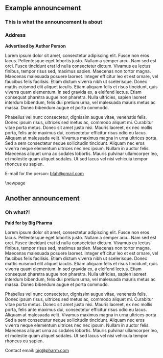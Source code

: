 
## Example announcement

### This is what the announcement is about

### Address

__Advertised by Author Person__

Lorem ipsum dolor sit amet, consectetur adipiscing elit. Fusce non eros lacus. Pellentesque eget lobortis justo. Nullam a semper arcu. Nam sed est orci. Fusce tincidunt erat id nulla consectetur dictum. Vivamus eu lectus finibus, tempor risus sed, maximus sapien. Maecenas non tortor magna. Maecenas malesuada posuere laoreet. Integer efficitur leo et est ornare, vel faucibus felis facilisis. Etiam dictum viverra nibh ut scelerisque. Donec mattis euismod elit aliquet iaculis. Etiam aliquam felis et risus tincidunt, quis viverra quam elementum. In sed gravida ex, a eleifend lectus. Etiam consequat pharetra augue non pharetra. Nulla ultricies, sapien laoreet interdum bibendum, felis dui pretium urna, vel malesuada mauris metus ac massa. Donec bibendum augue et porta commodo.

Phasellus vel nunc consectetur, dignissim augue vitae, venenatis felis. Donec ipsum risus, ultrices sed metus ac, commodo aliquet mi. Curabitur vitae porta metus. Donec sit amet justo nisi. Mauris laoreet, ex nec mollis porta, felis ante maximus dui, consectetur efficitur risus odio eu lacus. Aliquam at malesuada velit. Vivamus maximus magna in urna ultrices porta. Sed a sem consectetur neque sollicitudin tincidunt. Aliquam nec eros viverra neque elementum ultrices nec nec ipsum. Nullam in auctor felis. Maecenas aliquet urna ac sodales lobortis. Mauris pulvinar ullamcorper leo, et molestie quam aliquet sodales. Ut sed lacus vel nisi vehicula tempor rhoncus eu sapien.

E-mail for the person: blah@gmail.com

\newpage

## Another announcement

### Oh what?!

__Paid for by Big Pharma__

Lorem ipsum dolor sit amet, consectetur adipiscing elit. Fusce non eros lacus. Pellentesque eget lobortis justo. Nullam a semper arcu. Nam sed est orci. Fusce tincidunt erat id nulla consectetur dictum. Vivamus eu lectus finibus, tempor risus sed, maximus sapien. Maecenas non tortor magna. Maecenas malesuada posuere laoreet. Integer efficitur leo et est ornare, vel faucibus felis facilisis. Etiam dictum viverra nibh ut scelerisque. Donec mattis euismod elit aliquet iaculis. Etiam aliquam felis et risus tincidunt, quis viverra quam elementum. In sed gravida ex, a eleifend lectus. Etiam consequat pharetra augue non pharetra. Nulla ultricies, sapien laoreet interdum bibendum, felis dui pretium urna, vel malesuada mauris metus ac massa. Donec bibendum augue et porta commodo.

Phasellus vel nunc consectetur, dignissim augue vitae, venenatis felis. Donec ipsum risus, ultrices sed metus ac, commodo aliquet mi. Curabitur vitae porta metus. Donec sit amet justo nisi. Mauris laoreet, ex nec mollis porta, felis ante maximus dui, consectetur efficitur risus odio eu lacus. Aliquam at malesuada velit. Vivamus maximus magna in urna ultrices porta. Sed a sem consectetur neque sollicitudin tincidunt. Aliquam nec eros viverra neque elementum ultrices nec nec ipsum. Nullam in auctor felis. Maecenas aliquet urna ac sodales lobortis. Mauris pulvinar ullamcorper leo, et molestie quam aliquet sodales. Ut sed lacus vel nisi vehicula tempor rhoncus eu sapien.

Contact email: big@pharm.com
